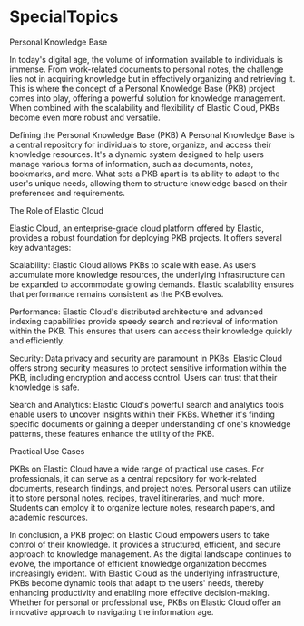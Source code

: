 # SpecialTopics
Personal Knowledge Base

In today's digital age, the volume of information available to individuals is immense. From work-related documents to personal notes, the challenge lies not in acquiring knowledge but in effectively organizing and retrieving it. This is where the concept of a Personal Knowledge Base (PKB) project comes into play, offering a powerful solution for knowledge management. When combined with the scalability and flexibility of Elastic Cloud, PKBs become even more robust and versatile.

Defining the Personal Knowledge Base (PKB)
A Personal Knowledge Base is a central repository for individuals to store, organize, and access their knowledge resources. It's a dynamic system designed to help users manage various forms of information, such as documents, notes, bookmarks, and more. What sets a PKB apart is its ability to adapt to the user's unique needs, allowing them to structure knowledge based on their preferences and requirements.

The Role of Elastic Cloud

Elastic Cloud, an enterprise-grade cloud platform offered by Elastic, provides a robust foundation for deploying PKB projects. It offers several key advantages:

Scalability: Elastic Cloud allows PKBs to scale with ease. As users accumulate more knowledge resources, the underlying infrastructure can be expanded to accommodate growing demands. Elastic scalability ensures that performance remains consistent as the PKB evolves.

Performance: Elastic Cloud's distributed architecture and advanced indexing capabilities provide speedy search and retrieval of information within the PKB. This ensures that users can access their knowledge quickly and efficiently.

Security: Data privacy and security are paramount in PKBs. Elastic Cloud offers strong security measures to protect sensitive information within the PKB, including encryption and access control. Users can trust that their knowledge is safe.

Search and Analytics: Elastic Cloud's powerful search and analytics tools enable users to uncover insights within their PKBs. Whether it's finding specific documents or gaining a deeper understanding of one's knowledge patterns, these features enhance the utility of the PKB.

Practical Use Cases

PKBs on Elastic Cloud have a wide range of practical use cases. For professionals, it can serve as a central repository for work-related documents, research findings, and project notes. Personal users can utilize it to store personal notes, recipes, travel itineraries, and much more. Students can employ it to organize lecture notes, research papers, and academic resources.

In conclusion, a PKB project on Elastic Cloud empowers users to take control of their knowledge. It provides a structured, efficient, and secure approach to knowledge management. As the digital landscape continues to evolve, the importance of efficient knowledge organization becomes increasingly evident. With Elastic Cloud as the underlying infrastructure, PKBs become dynamic tools that adapt to the users' needs, thereby enhancing productivity and enabling more effective decision-making. Whether for personal or professional use, PKBs on Elastic Cloud offer an innovative approach to navigating the information age.
